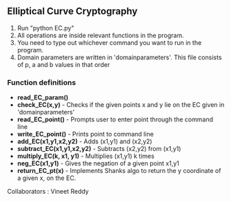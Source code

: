 ## Elliptical Curve Cryptography


1. Run "python EC.py"
2. All operations are inside relevant functions in the program. 
3. You need to type out whichever command you want to run in the program. 
4. Domain parameters are written in 'domainparameters'. This file consists of p, a and b values in that order
### Function definitions
* **read_EC_param()** 
* **check_EC(x,y)** - Checks if the given points x and y lie on the EC given in 'domainparameters'
* **read_EC_point()** - Prompts user to enter point through the command line
* **write_EC_point()** - Prints point to command line
* **add_EC(x1,y1,x2,y2)** - Adds (x1,y1) and (x2,y2)
* **subtract_EC(x1,y1,x2,y2)** - Subtracts (x2,y2) from (x1,y1)
* **multiply_EC(k, x1, y1)** - Multiplies (x1,y1) k times
* **neg_EC(x1,y1)** - Gives the negation of a given point x1,y1
* **return_EC_pt(x)** - Implements Shanks algo to return the y coordinate of a given x, on the EC.

Collaborators : Vineet Reddy
